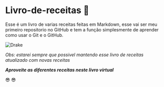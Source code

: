 # Livro-de-receitas :blue_book:

Esse é um livro de varias receitas feitas em Markdown, esse vai ser meu primeiro repositorio no GitHub e tem a função simplesmente de aprender como usar o Git e o GitHub.

![Drake](https://github.com/guicarbar/Livro-de-receitas/assets/162490839/50cbb511-420a-43f3-8827-52c73f31d39b)

*Obs: estarei sempre que possivel mantendo esse livro de receitas atualizado com novas receitas*

__*Aproveite as diferentes receitas neste livro virtual*__

:sunglasses: :sunglasses:
